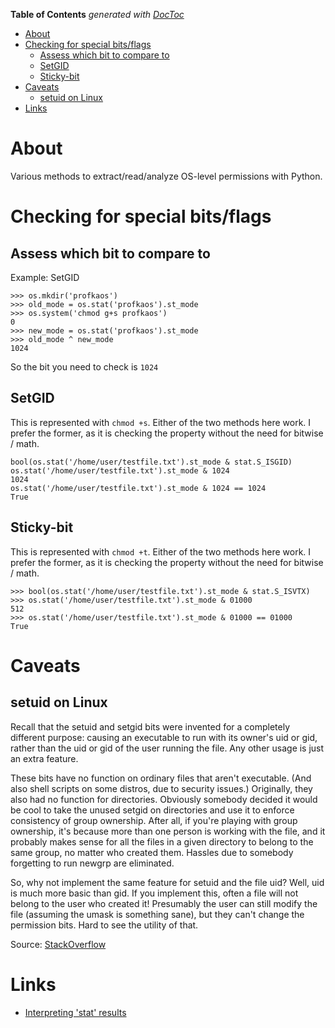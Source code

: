 <!-- START doctoc generated TOC please keep comment here to allow auto update -->
<!-- DON'T EDIT THIS SECTION, INSTEAD RE-RUN doctoc TO UPDATE -->
**Table of Contents**  *generated with [DocToc](https://github.com/thlorenz/doctoc)*

- [About](#about)
- [Checking for special bits/flags](#checking-for-special-bitsflags)
  - [Assess which bit to compare to](#assess-which-bit-to-compare-to)
  - [SetGID](#setgid)
  - [Sticky-bit](#sticky-bit)
- [Caveats](#caveats)
  - [setuid on Linux](#setuid-on-linux)
- [Links](#links)

<!-- END doctoc generated TOC please keep comment here to allow auto update -->

# About

Various methods to extract/read/analyze OS-level permissions with Python.

# Checking for special bits/flags

## Assess which bit to compare to

Example: SetGID
```
>>> os.mkdir('profkaos')
>>> old_mode = os.stat('profkaos').st_mode
>>> os.system('chmod g+s profkaos')
0
>>> new_mode = os.stat('profkaos').st_mode
>>> old_mode ^ new_mode
1024
```
So the bit you need to check is `1024`


## SetGID

This is represented with `chmod +s`. Either of the two methods here work. I prefer the former, as it is checking the property without the need for bitwise / math.
```
bool(os.stat('/home/user/testfile.txt').st_mode & stat.S_ISGID) 
os.stat('/home/user/testfile.txt').st_mode & 1024
1024
os.stat('/home/user/testfile.txt').st_mode & 1024 == 1024
True
```

## Sticky-bit

This is represented with `chmod +t`. Either of the two methods here work. I prefer the former, as it is checking the property without the need for bitwise / math.

```
>>> bool(os.stat('/home/user/testfile.txt').st_mode & stat.S_ISVTX)
>>> os.stat('/home/user/testfile.txt').st_mode & 01000
512
>>> os.stat('/home/user/testfile.txt').st_mode & 01000 == 01000
True
```

# Caveats

## setuid on Linux

Recall that the setuid and setgid bits were invented for a completely different purpose: causing an executable to run with its owner's uid or gid, rather than the uid or gid of the user running the file. Any other usage is just an extra feature.

These bits have no function on ordinary files that aren't executable. (And also shell scripts on some distros, due to security issues.) Originally, they also had no function for directories. Obviously somebody decided it would be cool to take the unused setgid on directories and use it to enforce consistency of group ownership. After all, if you're playing with group ownership, it's because more than one person is working with the file, and it probably makes sense for all the files in a given directory to belong to the same group, no matter who created them. Hassles due to somebody forgetting to run newgrp are eliminated.

So, why not implement the same feature for setuid and the file uid? Well, uid is much more basic than gid. If you implement this, often a file will not belong to the user who created it! Presumably the user can still modify the file (assuming the umask is something sane), but they can't change the permission bits. Hard to see the utility of that.

Source: [StackOverflow](https://superuser.com/questions/471844/why-is-setuid-ignored-on-directories)

# Links

* [Interpreting 'stat' results](https://docs.python.org/2/library/stat.html)
